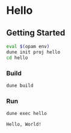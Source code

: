 # Hello

## Getting Started

```bash
eval $(opam env)
dune init proj hello
cd hello
```

### Build

```bash
dune build
```

### Run

```bash
dune exec hello

Hello, World!
```

